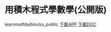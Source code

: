 # 用積木程式學數學(公開版)
learnmathbyblocks_public
[下載APP](https://github.com/udoughong/learnmathbyblocks_public/raw/master/EduMath_Start_Demo.apk)
[下載DOC](https://github.com/udoughong/learnmathbyblocks_public/raw/master/introduction.pdf)
